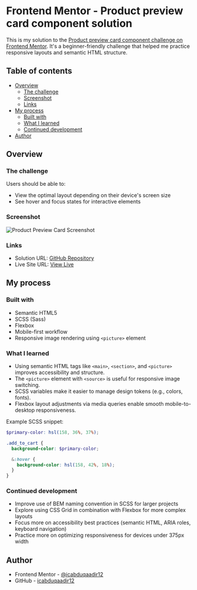 # Frontend Mentor - Product preview card component solution

This is my solution to the [Product preview card component challenge on Frontend Mentor](https://www.frontendmentor.io/challenges/product-preview-card-component-GO7UmttRfa). It's a beginner-friendly challenge that helped me practice responsive layouts and semantic HTML structure.

## Table of contents

- [Overview](#overview)
  - [The challenge](#the-challenge)
  - [Screenshot](#screenshot)
  - [Links](#links)
- [My process](#my-process)
  - [Built with](#built-with)
  - [What I learned](#what-i-learned)
  - [Continued development](#continued-development)
- [Author](#author)

## Overview

### The challenge

Users should be able to:

- View the optimal layout depending on their device's screen size
- See hover and focus states for interactive elements

### Screenshot

![Product Preview Card Screenshot](./screenshot.jpg)

### Links

- Solution URL: [GitHub Repository](https://github.com/icabduqaadir12/product-preview-card-component)
- Live Site URL: [View Live](https://icabduqaadir12.github.io/product-preview-card-component/)

## My process

### Built with

- Semantic HTML5
- SCSS (Sass)
- Flexbox
- Mobile-first workflow
- Responsive image rendering using `<picture>` element

### What I learned

- Using semantic HTML tags like `<main>`, `<section>`, and `<picture>` improves accessibility and structure.
- The `<picture>` element with `<source>` is useful for responsive image switching.
- SCSS variables make it easier to manage design tokens (e.g., colors, fonts).
- Flexbox layout adjustments via media queries enable smooth mobile-to-desktop responsiveness.

Example SCSS snippet:

```scss
$primary-color: hsl(158, 36%, 37%);

.add_to_cart {
  background-color: $primary-color;

  &:hover {
    background-color: hsl(158, 42%, 18%);
  }
}
```

### Continued development

- Improve use of BEM naming convention in SCSS for larger projects
- Explore using CSS Grid in combination with Flexbox for more complex layouts
- Focus more on accessibility best practices (semantic HTML, ARIA roles, keyboard navigation)
- Practice more on optimizing responsiveness for devices under 375px width

## Author

- Frontend Mentor - [@icabduqaadir12](https://www.frontendmentor.io/profile/icabduqaadir12)
- GitHub - [icabduqaadir12](https://github.com/icabduqaadir12)
